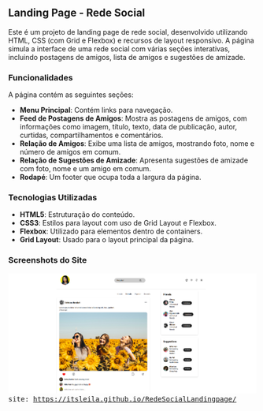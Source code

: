 ## Landing Page - Rede Social

Este é um projeto de landing page de rede social, desenvolvido utilizando HTML, CSS (com Grid e Flexbox) e recursos de layout responsivo. A página simula a interface de uma rede social com várias seções interativas, incluindo postagens de amigos, lista de amigos e sugestões de amizade.

### Funcionalidades

A página contém as seguintes seções:

- **Menu Principal**: Contém links para navegação.
- **Feed de Postagens de Amigos**: Mostra as postagens de amigos, com informações como imagem, título, texto, data de publicação, autor, curtidas, compartilhamentos e comentários.
- **Relação de Amigos**: Exibe uma lista de amigos, mostrando foto, nome e número de amigos em comum.
- **Relação de Sugestões de Amizade**: Apresenta sugestões de amizade com foto, nome e um amigo em comum.
- **Rodapé**: Um footer que ocupa toda a largura da página.

### Tecnologias Utilizadas

- **HTML5**: Estruturação do conteúdo.
- **CSS3**: Estilos para layout com uso de Grid Layout e Flexbox.
- **Flexbox**: Utilizado para elementos dentro de containers.
- **Grid Layout**: Usado para o layout principal da página.

### Screenshots do Site

![banner inicial do site 🖼️](img/foto_site_desktop.png)
<samp> site: https://itsleila.github.io/RedeSocialLandingpage/ </samp>
